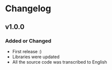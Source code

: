 # Changelog

## v1.0.0

### Added or Changed
- First release :)
- Libraries were updated
- All the source code was transcribed to English